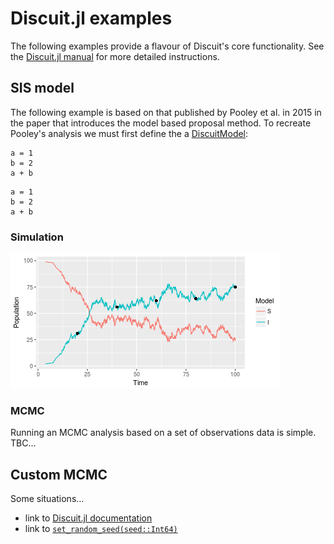 # Discuit.jl examples

The following examples provide a flavour of Discuit's core functionality. See the [Discuit.jl manual](@ref) for more detailed instructions.

## SIS model

The following example is based on that published by Pooley et al. in 2015 in the paper that introduces the model based proposal method. To recreate Pooley's analysis we must first define the a [DiscuitModel](@ref):

```@repl
a = 1
b = 2
a + b
```

```@repl
a = 1
b = 2
a + b
```

### Simulation

![SIS simulation](https://raw.githubusercontent.com/mjb3/Discuit.jl/master/docs/img/sis-sim.png)

### MCMC

Running an MCMC analysis based on a set of observations data is simple. TBC...

## Custom MCMC

Some situations...


- link to [Discuit.jl documentation](@ref)
- link to [`set_random_seed(seed::Int64)`](@ref)
